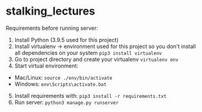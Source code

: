# stalking_lectures

Requirements before running server:
1. Install Python (3.9.5 used for this project)
2. Install virtualenv -> environment used for this project so you don't install all dependencies on your system
```pip3 install virtualenv```
3. Go to project directory and create your virtualenv
```virtualenv env```
4. Start virtual environment:
- Mac/Linux:
```source ./env/bin/activate```
- Windows:
```env\Scripts\activate.bat```
5. Install requirements with:
```pip3 install -r requirements.txt```
6. Run server:
```python3 manage.py runserver```